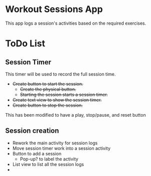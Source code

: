 # Workout Sessions App

This app logs a session's activities based on the required exercises.

# ToDo List

## Session Timer

This timer will be used to record the full session time.

* ~~Create button to start the session.~~
    * ~~Create the physical button.~~
    * ~~Starting the session starts a session timer.~~
* ~~Create text view to show the session timer.~~
* ~~Create button to stop the session.~~

This has been modified to have a play, stop/pause, and reset button

## Session creation

* Rework the main activity for session logs
* Move session timer work into a session activity
* Button to add a session
    * Pop-up? to label the activity
* List view to list all the session logs
* 